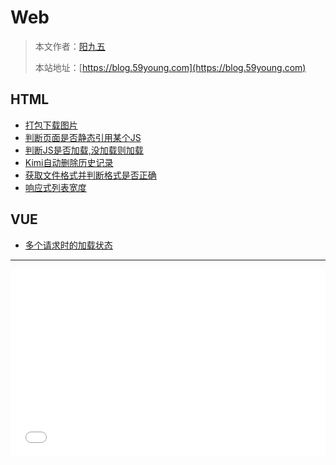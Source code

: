 # Web

> 本文作者：[阳九五](https://github.com/CN-YoungYang)
>
> 本站地址：[https://blog.59young.com](https://blog.59young.com)

## HTML
- [打包下载图片](./HTML5/HTML5_打包下载图片.md)
- [判断页面是否静态引用某个JS](./HTML5/HTML5_判断页面是否静态引用某个JS.md)
- [判断JS是否加载,没加载则加载](./HTML5/HTML5_判断JS是否加载,没加载则加载.md)
- [Kimi自动删除历史记录](./HTML5/HTML5_Kimi自动删除历史记录.md)
- [获取文件格式并判断格式是否正确](./HTML5/HTML5_获取文件格式并判断格式是否正确.md)
- [响应式列表宽度](./HTML5/HTML5_响应式列表宽度.md)

## VUE
- [多个请求时的加载状态](./VUE/VUE_多个请求时的加载状态.md)

------------


<iframe width="100%" height="300" src="//jsrun.net/HpzKp/embedded/all/light" allowfullscreen="allowfullscreen" frameborder="0"></iframe>